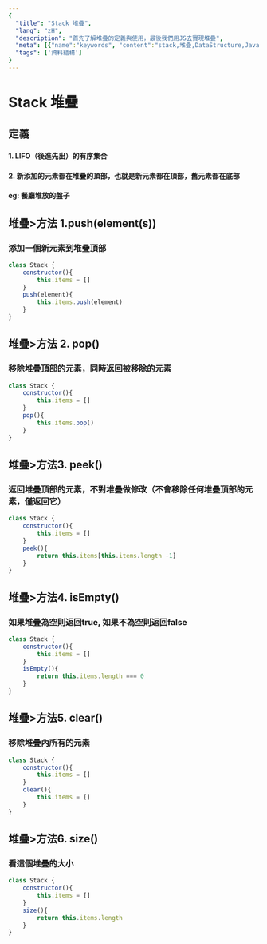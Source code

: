 ```yaml
---
{
  "title": "Stack 堆疊",
  "lang": "zH",
  "description": "首先了解堆疊的定義與使用，最後我們用JS去實現堆疊",
  "meta": [{"name":"keywords", "content":"stack,堆疊,DataStructure,JavaScript DataStructure"}],
  "tags": ['資料結構']
}
---
```

# Stack 堆疊

## 定義
#### 1. LIFO（後進先出）的有序集合
#### 2. 新添加的元素都在堆疊的頂部，也就是新元素都在頂部，舊元素都在底部
#### eg: 餐廳堆放的盤子

## 堆疊>方法 1.push(element(s))
### 添加一個新元素到堆疊頂部
```javascript
class Stack {
    constructor(){
        this.items = []
    }
    push(element){
        this.items.push(element)
    }
}
```

## 堆疊>方法 2. pop()
### 移除堆疊頂部的元素，同時返回被移除的元素
```javascript
class Stack {
    constructor(){
        this.items = []
    }
    pop(){
        this.items.pop()
    }
}
```

## 堆疊>方法3. peek()
### 返回堆疊頂部的元素，不對堆疊做修改（不會移除任何堆疊頂部的元素，僅返回它）
```javascript
class Stack {
    constructor(){
        this.items = []
    }
    peek(){
        return this.items[this.items.length -1]
    }
}
```

## 堆疊>方法4. isEmpty()
### 如果堆疊為空則返回true, 如果不為空則返回false
```javascript
class Stack {
    constructor(){
        this.items = []
    }
    isEmpty(){
        return this.items.length === 0
    }
}
``` 


## 堆疊>方法5. clear()
### 移除堆疊內所有的元素
```javascript
class Stack {
    constructor(){
        this.items = []
    }
    clear(){
        this.items = []
    }
}
``` 



## 堆疊>方法6. size()
### 看這個堆疊的大小
```javascript
class Stack {
    constructor(){
        this.items = []
    }
    size(){
        return this.items.length
    }
}
``` 
